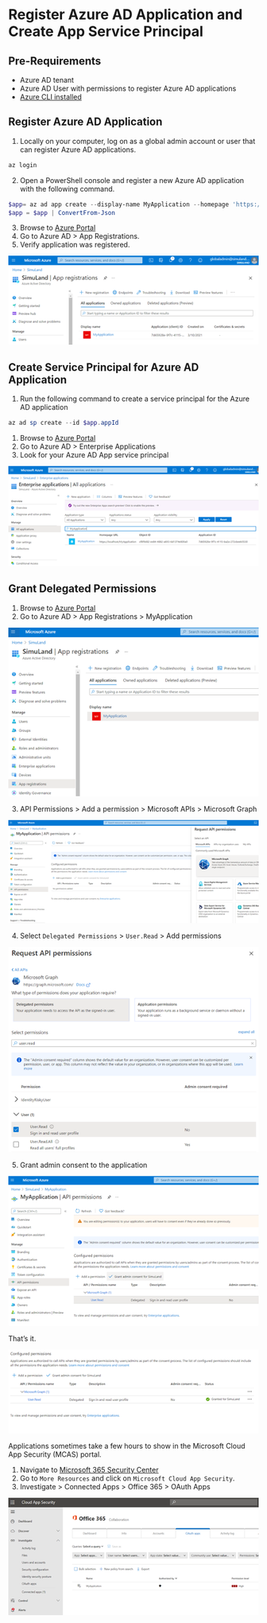 # Register Azure AD Application and Create App Service Principal

## Pre-Requirements
* Azure AD tenant
* Azure AD User with permissions to register Azure AD applications
* [Azure CLI installed](https://docs.microsoft.com/en-us/cli/azure/install-azure-cli)

## Register Azure AD Application
1.	Locally on your computer, log on as a global admin account or user that can register Azure AD applications.

```PowerShell
az login
```

2.	Open a PowerShell console and register a new Azure AD application with the following command.

```PowerShell
$app= az ad app create --display-name MyApplication --homepage 'https://localhost/MyApplication' --reply-urls 'https://localhost/MyApplication' --identifier-uris 'https://localhost/MyApplication'
$app = $app | ConvertFrom-Json
```

3.	Browse to [Azure Portal](https://portal.azure.com/)
4.	Go to Azure AD > App Registrations.
5.	Verify application was registered.
 
![](../../resources/images/deploy/helper_docs/registerAADAppAndSP/2021-05-19_01_aad_app_registrations.png)

## Create Service Principal for Azure AD Application
1.	Run the following command to create a service principal for the Azure AD application

```PowerShell
az ad sp create --id $app.appId
```

1.	Browse to [Azure Portal](https://portal.azure.com/)
2.	Go to Azure AD > Enterprise Applications
3.	Look for your Azure AD App service principal

![](../../resources/images/deploy/helper_docs/registerAADAppAndSP/2021-05-19_02_aad_enterprise_apps.png)

## Grant Delegated Permissions
1.	Browse to [Azure Portal](https://portal.azure.com/)
2.	Go to Azure AD > App Registrations > MyApplication

![](../../resources/images/deploy/helper_docs/registerAADAppAndSP/2021-05-19_03_aad_app_registrations.png)

3.	API Permissions > Add a permission > Microsoft APIs > Microsoft Graph

![](../../resources/images/deploy/helper_docs/registerAADAppAndSP/2021-05-19_04_graph_api_permissions.png)

4.	Select `Delegated Permissions` > `User.Read` > Add permissions

![](../../resources/images/deploy/helper_docs/registerAADAppAndSP/2021-05-19_05_graph_user_read.png)

5.	Grant admin consent to the application

![](../../resources/images/deploy/helper_docs/registerAADAppAndSP/2021-05-19_06_grant_admin_consent.png)

That’s it.

![](../../resources/images/deploy/helper_docs/registerAADAppAndSP/2021-05-19_07_grant_admin_consent.png)
 
Applications sometimes take a few hours to show in the Microsoft Cloud App Security (MCAS) portal.
1.	Navigate to [Microsoft 365 Security Center](https://security.microsoft.com/)
2.	Go to  `More Resources` and click on `Microsoft Cloud App Security`.
3.	Investigate > Connected Apps > Office 365 > OAuth Apps

![](../../resources/images/deploy/helper_docs/registerAADAppAndSP/2021-05-19_08_m365_macs_oauth_apps.png)
